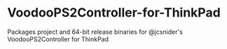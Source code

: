 # VoodooPS2Controller-for-ThinkPad
Packages project and 64-bit release binaries for @jcsnider's VoodooPS2Controller for ThinkPad
